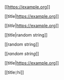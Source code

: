 [[https://example.org]]

[[title|https://example.org]]

[[*title*|https://example.org]]

[[title|random string]]

[[random string]]

[[*random string*]]

[[title\|https://example.org]]

[[title`|`hi]]

